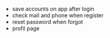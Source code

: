 - save accounts on app after login 
- check mail and phone when register
- reset password when forgot
- profil page